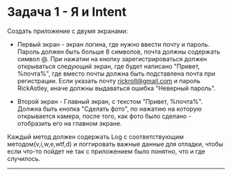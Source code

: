 # Задача 1 - Я и Intent

Создать приложение с двумя экранами:


* Первый экран - экран логина, где нужно ввести почту и пароль. Пароль должен быть больше 8 символов, почта должны содержать символ @. При нажатии на кнопку зарегистрироваться должен открываться следующий экран, где будет написано "Привет, %почта%", где вместо почты должна быть подставлена почта при регистрации. Если указать почту rickroll@gmail.com и пароль RickAstley, иначе должны выдаваться ошибка "Неверный пароль".

* Второй экран - Главный экран, с текстом "Привет, %почта%". Должна быть кнопка "Сделать фото", по нажатию на которую открывается камера, после того, как фото было сделано - отобразить его на главном экране.

Каждый метод должен содержать Log с соответствующим методом(v,i,w,e,wtf,d) и логгировать важные данные для отладки, чтобы если что-то пойдет не так с приложением было понятно, что и где случилось. 

---

